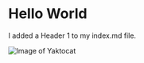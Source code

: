 # Hello World

I added a Header 1 to my index.md file.

![Image of Yaktocat](https://octodex.github.com/images/yaktocat.png)
